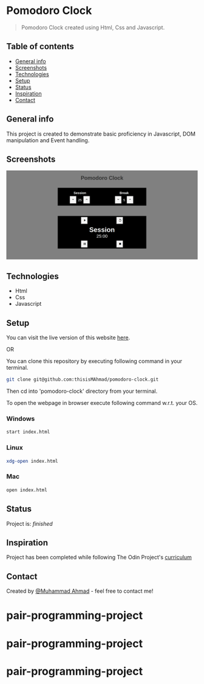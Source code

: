 # Pomodoro Clock
> Pomodoro Clock created using Html, Css and Javascript.

## Table of contents
* [General info](#general-info)
* [Screenshots](#screenshots)
* [Technologies](#technologies)
* [Setup](#setup)
* [Status](#status)
* [Inspiration](#inspiration)
* [Contact](#contact)

## General info
This project is created to demonstrate basic proficiency in Javascript, DOM manipulation and Event handling.

## Screenshots
![Example screenshot](/images/project-image.png)

## Technologies
* Html
* Css
* Javascript

## Setup
You can visit the live version of this website [here](https://thisismahmad.github.io/pomodoro-clock/).

OR

You can clone this repository by executing following command in your terminal. 
```bash
git clone git@github.com:thisisMAhmad/pomodoro-clock.git
```
Then cd into 'pomodoro-clock' directory from your terminal. 

To open the webpage in browser execute following command w.r.t. your OS.

### Windows
```bash
start index.html
```

### Linux
```bash
xdg-open index.html
```

### Mac 
```bash
open index.html
```

## Status
Project is: _finished_

## Inspiration
Project has been completed while following The Odin Project's [curriculum](https://www.theodinproject.com/courses/web-development-101/lessons/pairing-project)

## Contact
Created by [@Muhammad Ahmad](https://www.twitter.com/thisisMAhmad) - feel free to contact me!
# pair-programming-project
# pair-programming-project
# pair-programming-project
